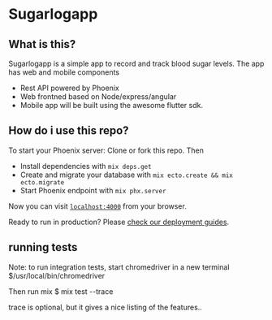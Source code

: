 # Sugarlogapp


## What is this?
Sugarlogapp is a simple app to record and track blood sugar levels. The app has web and mobile components

  * Rest API powered by Phoenix
  * Web frontned based on Node/express/angular
  * Mobile app will be built using the awesome flutter sdk.
  
## How do i use this repo?
To start your Phoenix server: Clone or fork this repo. Then 

  * Install dependencies with `mix deps.get`
  * Create and migrate your database with `mix ecto.create && mix ecto.migrate`
  * Start Phoenix endpoint with `mix phx.server`

Now you can visit [`localhost:4000`](http://localhost:4000) from your browser.

Ready to run in production? Please [check our deployment guides](http://www.phoenixframework.org/docs/deployment).

## running tests
Note: to run integration tests, start chromedriver in a new terminal
$/usr/local/bin/chromedriver

Then run mix
$ mix test --trace

trace is optional, but it gives a nice listing of the features..